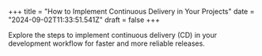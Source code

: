 +++
title = "How to Implement Continuous Delivery in Your Projects"
date = "2024-09-02T11:33:51.541Z"
draft = false
+++

  Explore the steps to implement continuous delivery (CD) in your development workflow for faster and more reliable releases.
        